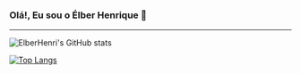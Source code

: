 ### Olá!, Eu sou o Élber Henrique 👋
<hr />


![ElberHenri's GitHub stats](https://github-readme-stats.vercel.app/api?username=ElberHenri&show_icons=true&theme=radical)

[![Top Langs](https://github-readme-stats.vercel.app/api/top-langs/?username=elberhenri&layout=compact)](https://github.com/elberhenri/github-readme-stats)
